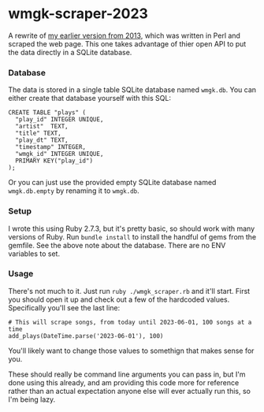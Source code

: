 # wmgk-scraper-2023

A rewrite of [my earlier version from 2013](https://github.com/StephenWetzel/wmgk), which was written in Perl and scraped the web page.  This one takes advantage of thier open API to put the data directly in a SQLite database.

### Database
The data is stored in a single table SQLite database named `wmgk.db`.  You can either create that database yourself with this SQL:
```
CREATE TABLE "plays" (
  "play_id" INTEGER UNIQUE,
  "artist"  TEXT,
  "title" TEXT,
  "play_dt" TEXT,
  "timestamp" INTEGER,
  "wmgk_id" INTEGER UNIQUE,
  PRIMARY KEY("play_id")
);
```

Or you can just use the provided empty SQLite database named `wmgk.db.empty` by renaming it to `wmgk.db`.

### Setup
I wrote this using Ruby 2.7.3, but it's pretty basic, so should work with many versions of Ruby.  Run `bundle install` to install the handful of gems from the gemfile.  See the above note about the database.  There are no ENV variables to set.

### Usage
There's not much to it.  Just run `ruby ./wmgk_scraper.rb` and it'll start.  First you should open it up and check out a few of the hardcoded values.  Specifically you'll see the last line:
```
# This will scrape songs, from today until 2023-06-01, 100 songs at a time
add_plays(DateTime.parse('2023-06-01'), 100)
```

You'll likely want to change those values to somethign that makes sense for you.

These should really be command line arguments you can pass in, but I'm done using this already, and am providing this code more for reference rather than an actual expectation anyone else will ever actually run this, so I'm being lazy.
